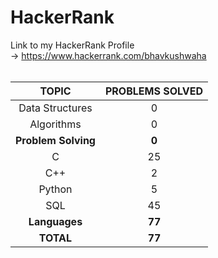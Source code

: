# HackerRank
Link to my HackerRank Profile <br>
-> https://www.hackerrank.com/bhavkushwaha <br><br>

| TOPIC  | PROBLEMS SOLVED |
|   :-:  |       :-:       |
|Data Structures|0|
|Algorithms|0|
|**Problem Solving**|**0**|
|C|25|
|C++|2|
|Python|5|
|SQL|45|
|**Languages**|**77**|
|**TOTAL**|**77**|
